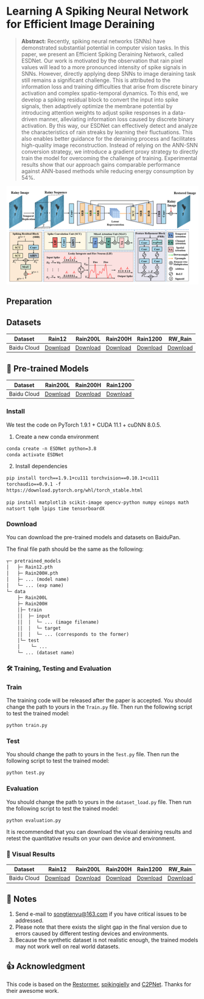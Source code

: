 # Learning A Spiking Neural Network for Efficient Image Deraining
<!---
[![GoogleDrive](https://img.shields.io/badge/Data-GoogleDrive-brightgreen)](https://drive.google.com/drive/folders/1KRR_L276nviPT9JFPL9zfBiZVKJO6dM1?usp=drive_link)
[![BaiduPan](https://img.shields.io/badge/Data-BaiduPan-brightgreen)](https://pan.baidu.com/s/1TlgoslD-hIzySDL8l6gekw?pwd=pu2t)
--->

> **Abstract:** 
Recently, spiking neural networks (SNNs) have demonstrated substantial potential in computer vision tasks.
In this paper, we present an Efficient Spiking Deraining Network, called ESDNet.
Our work is motivated by the observation that rain pixel values will lead to a more pronounced intensity of spike signals in SNNs. However, directly applying deep SNNs to image deraining task still remains a significant challenge.
This is attributed to the information loss and training difficulties that arise from discrete binary activation and complex spatio-temporal dynamics.
To this end, we develop a spiking residual block to convert the input into spike signals, then adaptively optimize the membrane potential by introducing attention weights to adjust spike responses in a data-driven manner, alleviating information loss caused by discrete binary activation.
By this way, our ESDNet can effectively detect and analyze the characteristics of rain streaks by learning their fluctuations. This also enables better guidance for the deraining process and facilitates high-quality image reconstruction.
Instead of relying on the ANN-SNN conversion strategy, we introduce a gradient proxy strategy to directly train the model for overcoming the challenge of training. 
Experimental results show that our approach gains comparable performance against ANN-based methods while reducing energy consumption by 54\%. 

![ESDNet](arch.png)

<!---
## News

- **July 4, 2023:** Paper submitted. 
- **Sep 13, 2023:** The basic version is released, including codes, pre-trained models on the Sate 1k dataset, and the used dataset.
- **Sep 14, 2023:** RICE dataset updated.
  ** Sep 15, 2023:** The [visual results on Sate 1K](https://pan.baidu.com/s/1dToHnHI9GVaHQ3-I6OIbpA?pwd=rs1k) and [real-world dataset RSSD300](https://pan.baidu.com/s/1OZUWj8eo6EmP5Rh8DE1mrA?pwd=8ad5) are updated.-->


## Preparation

## Datasets
<table>
<thead>
  <tr>
    <th>Dataset</th>
    <th>Rain12</th>
    <th>Rain200L</th>
    <th>Rain200H</th>
    <th>Rain1200</th>
    <th>RW_Rain</th>
  </tr>
</thead>
<tbody>
  <tr>
    <td>Baidu Cloud</td>
    <td> <a href="https://pan.baidu.com/s/1mrXshB3Y0qO205aRR_lZaw?pwd=9ojl 提取码：9ojl">Download</a> </td>
    <td align="center"> <a href="https://pan.baidu.com/s/1wzvNW7UgLsSZbLd_lFfpyA?pwd=s6v0 提取码：s6v0 ">Download</a> </td>
    <td> <a href="https://pan.baidu.com/s/1pPF4CL7rvKRVvkVkJ0C8RA?pwd=k2iv 提取码：k2iv">Download</a> </td>
    <td> <a href="https://pan.baidu.com/s/1RlzbJa8XtCBUHXrJfxqiIQ?pwd=ajnz 提取码：ajnz">Download</a> </td>
    <td> <a href="https://pan.baidu.com/s/1GM85dkgxf8CyuwlhOV4e8Q?pwd=23vf 提取码：23vf">Download</a> </td>
  </tr>
</tbody>
</table>

## 🤖 Pre-trained Models
<table>
<thead>
  <tr>
    <th>Dataset</th>
    <th>Rain200L</th>
    <th>Rain200H</th>
    <th>Rain1200</th>
  </tr>
</thead>
<tbody>
  <tr>
    <td>Baidu Cloud</td>
    <td> <a href="https://pan.baidu.com/s/1Fzl0aHfGo2DoQdeJN7zIZQ?pwd=swq2 提取码：swq2">Download</a> </td>
    <td align="center"> <a href="https://pan.baidu.com/s/1Gp7bN2IU74EOSuIOr-duGg?pwd=4w57 提取码：4w57">Download</a> </td>
    <td > <a href="https://pan.baidu.com/s/1s6IybtRMsPF0dhEt2Z0sRQ?pwd=9d03 提取码：9d03">Download</a> </td>
  </tr>
</tbody>
</table>

### Install

We test the code on PyTorch 1.9.1 + CUDA 11.1 + cuDNN 8.0.5.

1. Create a new conda environment
```
conda create -n ESDNet python=3.8
conda activate ESDNet 
```

2. Install dependencies
```
pip install torch==1.9.1+cu111 torchvision==0.10.1+cu111 torchaudio==0.9.1 -f https://download.pytorch.org/whl/torch_stable.html

pip install matplotlib scikit-image opencv-python numpy einops math natsort tqdm lpips time tensorboardX
```

### Download

You can download the pre-trained models and datasets on BaiduPan.

The final file path should be the same as the following:

```
┬─ pretrained_models
│   ├─ Rain12.pth
│   ├─ Rain200H.pth
│   ├─ ... (model name)
│   └─ ... (exp name)
└─ data
    ├─ Rain200L
    ├─ Rain200H
    │├─ train
    ││  ├─ input
    ││  │  └─ ... (image filename)
    ││  │  └─ target
    ││  │  └─ ... (corresponds to the former)
    │└─ test
    │    └─ ...
    └─ ... (dataset name)

```
### 🛠️ Training, Testing and Evaluation

### Train
The training code will be released after the paper is accepted.
You should change the path to yours in the `Train.py` file.  Then run the following script to test the trained model:

```sh
python train.py
```

### Test
You should change the path to yours in the `Test.py` file.  Then run the following script to test the trained model:

```sh
python test.py
```


### Evaluation
You should change the path to yours in the `dataset_load.py` file.  Then run the following script to test the trained model:

```sh
python evaluation.py
```
It is recommended that you can download the visual deraining results and retest the quantitative results on your own device and environment.


### 🚀 Visual Results

<table>
<thead>
  <tr>
    <th>Dataset</th>
    <th>Rain12</th>
    <th>Rain200L</th>
    <th>Rain200H</th>
    <th>Rain1200</th>
    <th>RW_Rain</th>
  </tr>
</thead>
<tbody>
  <tr>
    <td>Baidu Cloud</td>
    <td> <a href="https://pan.baidu.com/s/1ch1H426nQGhRzHZDnF0NAA?pwd=khah 提取码：khah">Download</a> </td>
    <td align="center"> <a href="https://pan.baidu.com/s/12zgi3x8YY_ZPfI6sfGgMRQ?pwd=l5rn 提取码：l5rn">Download</a> </td>
    <td> <a href="https://pan.baidu.com/s/19TkwD-XzDAIp46145wmzpw?pwd=5uw9 提取码：5uw9">Download</a> </td>
    <td> <a href="https://pan.baidu.com/s/1xT7pMxESXcMnNL72ihbiuw?pwd=v9xc 提取码：v9xc">Download</a> </td>
    <td> <a href="https://pan.baidu.com/s/1rerYW9VbEweyaVvQpO7NAA?pwd=dt70 提取码：dt70">Download</a> </td>
  </tr>
</tbody>
</table>


## 🚨 Notes

1. Send e-mail to songtienyu@163.com if you have critical issues to be addressed.
2. Please note that there exists the slight gap in the final version due to errors caused by different testing devices and environments. 
3. Because the synthetic dataset is not realistic enough, the trained models may not work well on real world datasets.


## 👍 Acknowledgment

This code is based on the [Restormer](https://github.com/swz30/Restormer), [spikingjelly](https://github.com/fangwei123456/spikingjelly) and [C2PNet](https://github.com/YuZheng9/C2PNet). Thanks for their awesome work.
